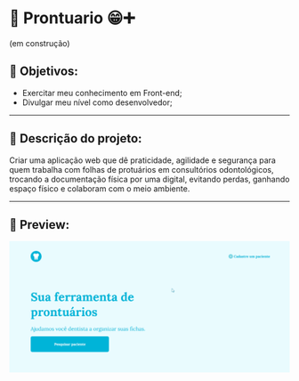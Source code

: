 # 🦷 Prontuario 😁➕
(em construção)

## 🎯 Objetivos:
- Exercitar meu conhecimento em Front-end;
- Divulgar meu nível como desenvolvedor;

 ---

## 📑 Descrição do projeto:
Criar uma aplicação web que dê praticidade, agilidade e segurança para quem trabalha com folhas de protuários em consultórios odontológicos, trocando a documentação física por uma digital, evitando perdas, ganhando espaço físico e colaboram com o meio ambiente.

 ---

 ## 🎥 Preview:

<img src="public/assets/preview.gif">
